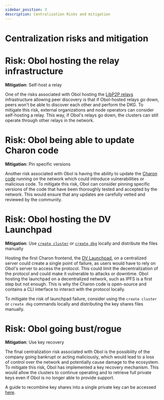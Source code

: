 ```yaml
---
sidebar_position: 3
description: Centralization Risks and mitigation
---
```


# Centralization risks and mitigation

# Risk: Obol hosting the relay infrastructure
**Mitigation**: Self-host a relay

One of the risks associated with Obol hosting the [LibP2P relays](docs/charon/networking.md) infrastructure allowing peer discovery is that if Obol-hosted relays go down, peers won't be able to discover each other and perform the DKG. To mitigate this risk, external organizations and node operators can consider self-hosting a relay. This way, if Obol's relays go down, the clusters can still operate through other relays in the network.

# Risk: Obol being able to update Charon code
**Mitigation**: Pin specific versions

Another risk associated with Obol is having the ability to update the [Charon code](https://github.com/ObolNetwork/charon) running on the network which could introduce vulnerabilities or malicious code. To mitigate this risk, Obol can consider pinning specific versions of the code that have been thoroughly tested and accepted by the network. This would ensure that any updates are carefully vetted and reviewed by the community.

# Risk: Obol hosting the DV Launchpad
**Mitigation**: Use [`create cluster`](docs/charon/charon-cli-reference.md) or [`create dkg`](docs/charon/charon-cli-reference.md) locally and distribute the files manually

Hosting the first Charon frontend, the [DV Launchpad](../../dvl/intro.md), on a centralized server could create a single point of failure, as users would have to rely on Obol's server to access the protocol. This could limit the decentralization of the protocol and could make it vulnerable to attacks or downtime. Obol hosting the launchpad on a decentralized network, such as IPFS is a first step but not enough. This is why the Charon code is open-source and contains a CLI interface to interact with the protocol locally.

To mitigate the risk of launchpad failure, consider using the `create cluster` or `create dkg` commands locally and distributing the key shares files manually.


# Risk: Obol going bust/rogue
**Mitigation**: Use key recovery

The final centralization risk associated with Obol is the possibility of the company going bankrupt or acting maliciously, which would lead to a loss of control over the network and potentially cause damage to the ecosystem. To mitigate this risk, Obol has implemented a key recovery mechanism. This would allow the clusters to continue operating and to retrieve full private keys even if Obol is no longer able to provide support.

A guide to recombine key shares into a single private key can be accessed [here](../quickstart/advanced/quickstart-combine.md).
